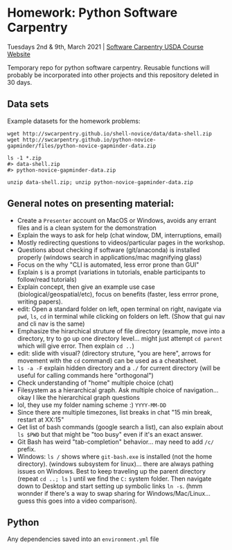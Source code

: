 # Homework: Python Software Carpentry

Tuesdays 2nd & 9th, March 2021 | [Software Carpentry USDA Course Website](https://annajiat.github.io/2021-03-02-usda-online/)


Temporary repo for python software carpentry. Reusable functions will probably be incorporated into other projects and this repository deleted in 30 days.

## Data sets

Example datasets for the homework problems:

```
wget http://swcarpentry.github.io/shell-novice/data/data-shell.zip
wget http://swcarpentry.github.io/python-novice-gapminder/files/python-novice-gapminder-data.zip

ls -1 *.zip
#> data-shell.zip
#> python-novice-gapminder-data.zip

unzip data-shell.zip; unzip python-novice-gapminder-data.zip
```

## General notes on presenting material: 

* Create a `Presenter` account on MacOS or Windows, avoids any errant files and is a clean system for the demonstration
* Explain the ways to ask for help (chat window, DM, interruptions, email)
* Mostly redirecting questions to videos/particular pages in the workshop.
* Questions about checking if software (git/anaconda) is installed properly (windows search in applications/mac magnifying glass)
* Focus on the why "CLI is automated, less error prone than GUI"
* Explain `$` is a prompt (variations in tutorials, enable participants to follow/read tutorials)
* Explain concept, then give an example use case (biological/geospatial/etc), focus on benefits (faster, less errror prone, writing papers).
* edit: Open a standard folder on left, open terminal on right, navigate via `pwd`, `ls`, `cd` in terminal while clicking on folders on left. (Show that gui nav and cli nav is the same)
* Emphasize the hirarchical struture of file directory (example, move into a directory, try to go up one directory level... might just attempt `cd parent` which will give error. Then explain `cd ..`)
* edit: slide with visual? (directory struture, "you are here", arrows for movement with the `cd` command) can be used as a cheatsheet.
* `ls -a -F` explain hidden directory and a `./` for current directory (will be useful for calling commands here "orthogonal")
* Check understanding of "home" multiple choice (chat)
* Filesystem as a hierarchical graph. Ask multiple choice of navigation... okay I like the hierarchical graph questions
* lol, they use my folder naming scheme :) `YYYY-MM-DD`
* Since there are multiple timezones, list breaks in chat "15 min break, restart at XX:15"
* Get list of bash commands (google search a list), can also explain about `ls $PWD` but that might be "too busy" even if it's an exact answer.
* Git Bash has weird "tab-completion" behavior... may need to add `/c/` prefix.
* Windows: `ls /` shows where `git-bash.exe` is installed (not the home directory).  (windows subsystem for linux)... there are always pathing issues on Windows. Best to keep traveling up the parent directory (repeat `cd ..; ls` ) until we find the `C:` system folder. Then navigate down to Desktop and start setting up symbolic links `ln -s`. (hmm wonnder if there's a way to swap sharing for Windows/Mac/Linux... guess this goes into a video comparison).

## Python

Any dependencies saved into an `environment.yml` file

```
```
